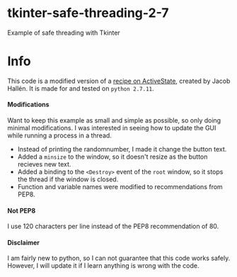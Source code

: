 # tkinter-safe-threading-2-7
Example of safe threading with Tkinter

# Info
This code is a modified version of a [recipe on ActiveState][1], created by Jacob Hallén. It is made for
and tested on `python 2.7.11`.

#### Modifications
Want to keep this example as small and simple as possible, so only doing minimal modifications. I was
interested in seeing how to update the GUI while running a process in a thread.

- Instead of printing the randomnumber, I made it change the button text.
- Added a `minsize` to the window, so it doesn't resize as the button recieves new text.
- Added a binding to the `<Destroy>` event of the `root` window, so it stops
the thread if the window is closed.
- Function and variable names were modified to recommendations from PEP8.

#### Not PEP8
I use 120 characters per line instead of the PEP8 recommendation of 80.

#### Disclaimer
I am fairly new to python, so I can not guarantee that this code works safely. However, I will update it
if I learn anything is wrong with the code.


[1]: (http://code.activestate.com/recipes/82965-threads-tkinter-and-asynchronous-io/)